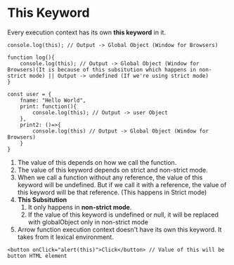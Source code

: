 # This Keyword
Every execution context has its own **this keyword** in it.

```
console.log(this); // Output -> Global Object (Window for Browsers)

function log(){
    console.log(this); // Output -> Global Object (Window for Browsers)(It is because of this subsitution which happens in non-strict mode) || Output -> undefined (If we're using strict mode)
}

const user = {
    fname: "Hello World",
    print: function(){
        console.log(this); // Output -> user Object
    },
    print2: ()=>{
        console.log(this) // Output -> Global Object (Window for Browsers)
    }
}
```

1. The value of this depends on how we call the function.
2. The value of this keyword depends on strict and non-strict mode.
3. When we call a function without any reference, the value of this keyword will be undefined. But if we call it with a reference, the value of this keyword will be that reference. (This happens in Strict mode)
4. **This Subsitution**
   1. It only happens in **non-strict mode**.
   2. If the value of this keyword is undefined or null, it will be replaced with globalObject only in non-strict mode 
5. Arrow function execution context doesn't have its own this keyword. It takes from it lexical environment.


```
<button onClick="alert(this)">Click</button> // Value of this will be button HTML element
```